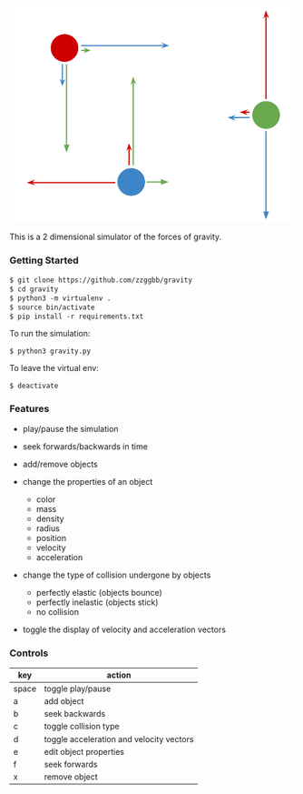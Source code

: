 ![gravity.png](gravity.png)

This is a 2 dimensional simulator of the forces of gravity.

### Getting Started

```
$ git clone https://github.com/zzggbb/gravity
$ cd gravity
$ python3 -m virtualenv .
$ source bin/activate
$ pip install -r requirements.txt
```

To run the simulation:
```
$ python3 gravity.py
```

To leave the virtual env:
```
$ deactivate
```

### Features
* play/pause the simulation
* seek forwards/backwards in time
* add/remove objects
* change the properties of an object
  * color
  * mass
  * density
  * radius
  * position
  * velocity
  * acceleration

* change the type of collision undergone by objects
  * perfectly elastic (objects bounce)
  * perfectly inelastic (objects stick)
  * no collision

* toggle the display of velocity and acceleration
vectors

### Controls
| key | action |
| - | - |
|space | toggle play/pause |
|a | add object |
|b | seek backwards |
|c | toggle collision type |
|d | toggle acceleration and velocity vectors |
|e | edit object properties |
|f | seek forwards |
|x | remove object |
